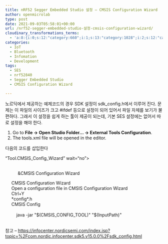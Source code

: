 ```yaml
---
title: nRF52 Segger Embedded Studio 설정 – CMSIS Configuration Wizard
author: openmicrolab
type: post
date: 2021-09-03T05:58:01+00:00
url: /nrf52-segger-embedded-studio-설정-cmsis-configuration-wizard/
cloudinary_transformations_terms:
  - 'a:8:{i:0;s:12:"category:660";i:1;s:13:"category:1028";i:2;s:12:"category:609";i:3;s:12:"category:627";i:4;s:13:"post_tag:1314";i:5;s:13:"post_tag:1300";i:6;s:13:"post_tag:1315";i:7;s:13:"post_tag:1316";}'
categories:
  - IoT
  - Bluetooth
  - Infomation
  - Development
tags:
  - SES
  - nrf52840
  - Segger Embedded Studio
  - CMSIS Configuration Wizard

---
```

노르딕에서 제공하는 예제코드의 경우 SDK 설정이 sdk_config.h에서 이루어 진다. 문제는 이 파일의 사이즈가 크고 #ifdef 등으로 설정이 되어 있어서 파일 자체를 보기가 불편하다. 그래서 이 설정을 쉽게 하는 툴이 제공이 되는데, 기본 SES 설정에는 없어서 따로 설정을 해야 한다.

<ol type="1">
  <li>
    Go to <b>File -> Open Studio Folder&#8230; -> External Tools Configuration</b>.
  </li>
  <li>
    The tools.xml file will be opened in the editor. <div class="fragment">
    </div>
  </li>
</ol>

다음의 코드를 삽입한다

<div class="line">
  <item name=<span class="stringliteral">&#8220;Tool.CMSIS_Config_Wizard&#8221;</span> wait=<span class="stringliteral">&#8220;no&#8221;</span>>
</div>

<div class="line">
       <menu>&CMSIS Configuration Wizard</menu>
</div>

<div class="line">
       <text>CMSIS Configuration Wizard</text>
</div>

<div class="line">
       <tip>Open a configuration file in CMSIS Configuration Wizard</tip>
</div>

<div class="line">
       <key>Ctrl+Y</key>
</div>

<div class="line">
       <match>*config*.h</match>
</div>

<div class="line">
       <message>CMSIS Config</message>
</div>

<div class="line">
       <commands>
</div>

<div class="line">
           java -jar &quot;$(CMSIS_CONFIG_TOOL)&quot; &quot;$(InputPath)&quot;
</div>

<div class="line">
       </commands>
</div>

<div>
  </item>
</div>

참고 &#8211; <a href="https://infocenter.nordicsemi.com/index.jsp?topic=%2Fcom.nordic.infocenter.sdk5.v15.0.0%2Fsdk_config.html" target="_blank" rel="noopener">https://infocenter.nordicsemi.com/index.jsp?topic=%2Fcom.nordic.infocenter.sdk5.v15.0.0%2Fsdk_config.html</a>